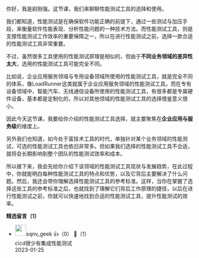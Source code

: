 你好，我是尉刚强。这节课，我们来聊聊性能测试工具的选择和使用。

我们都知道，性能测试是在确保软件功能正确的前提下，通过一些测试与加压手段，来衡量软件性能表现、分析性能问题的一种技术方法。而性能测试工具，则是支撑性能测试工作效率的重要保障之一，所以在进行性能测试之前，选择一款合适的性能测试工具非常重要。

不过，虽然很多工具使用的性能测试原理是相似的，但由于**不同业务领域的差异性太大**，选用的性能测试工具可能完全不同。

比如说，企业应用服务领域与专用设备领域所使用的性能测试工具，就是完全不同的体系，像LoadRunner这类就属于企业应用服务领域的性能测试工具。而在专有设备领域中，智能汽车、无线通信设备所使用的性能测试工具，有很多都是专属硬件设备，基本都是定制化的，所以对其他领域的性能测试工具的选择借鉴意义很小。

因此今天这节课，我要给你介绍的性能测试工具选择，就主要聚焦在**企业应用与服务级**的维度上。

另外我们也知道，如今处于富技术工具的时代，单独针对某个业务领域的性能测试，可选的性能测试工具也依旧非常多。但如果我们选择的性能测试工具不合适，就将会长期影响到整个团队的性能测试效率和成本。

所以接下来，我会先给你介绍下该领域的性能测试工具现状与发展趋势，在此过程中，你就能明白每种性能测试工具的特点和优势，以及它背后主要解决了什么问题。然后，我还会带你理解选择性能测试工具的参考标准。这样，当你在掌握了选择这些工具的参考标准之后，也就找到了理解它们背后工作原理的捷径，以后在进行性能测试之前，你就可以快速地找到合适的性能测试工具，提升性能测试的效率。
<div><strong>精选留言（1）</strong></div><ul>
<li><img src="https://thirdwx.qlogo.cn/mmopen/vi_32/a4nwicfbEpwqfm8En9iapFqGoOpVg0p0N4ZjIFAdWQMiaxT0JT9OpYrM5ud1OliaLAUhhiaHDjY8mxmNfSbgBNAAGTQ/132" width="30px"><span>sqnv_geek</span> 👍（0） 💬（1）<div>cicd很少有集成性能测试</div>2023-01-25</li><br/>
</ul>